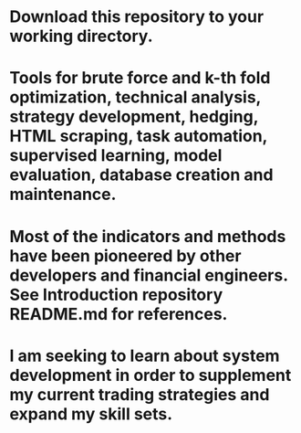 # Download this repository to your working directory.
# Tools for brute force and k-th fold optimization, technical analysis, strategy development, hedging, HTML scraping, task automation, supervised learning, model evaluation, database creation and maintenance.
# Most of the indicators and methods have been pioneered by other developers and financial engineers. See Introduction repository README.md for references.
# I am seeking to learn about system development in order to supplement my current trading strategies and expand my skill sets.
